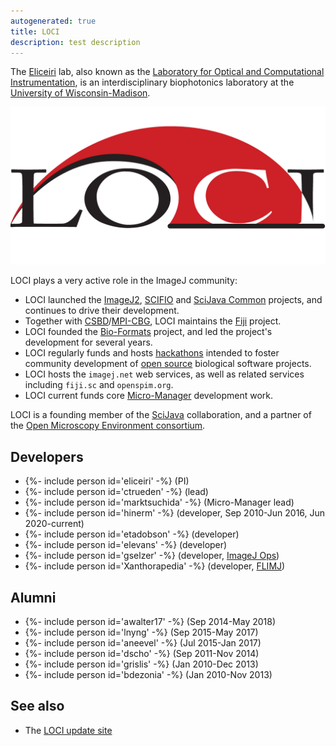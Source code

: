 ```yaml
---
autogenerated: true
title: LOCI
description: test description
---
```


The [Eliceiri](/users/Eliceiri) lab, also known as the [Laboratory for Optical and Computational Instrumentation](http://loci.wisc.edu/), is an interdisciplinary biophotonics laboratory at the [University of Wisconsin-Madison](http://wisc.edu/).

![ 250px \| border](/media/Loci-logo.png " 250px | border")

LOCI plays a very active role in the ImageJ community:

-   LOCI launched the [ImageJ2](/software/imagej2), [SCIFIO](/software/scifio) and [SciJava Common](/libs/scijava-common) projects, and continues to drive their development.
-   Together with [CSBD](/orgs/csbd)/[MPI-CBG](/orgs/mpi-cbg), LOCI maintains the [Fiji](/fiji) project.
-   LOCI founded the [Bio-Formats](/formats/bio-formats) project, and led the project's development for several years.
-   LOCI regularly funds and hosts [hackathons](/events/Hackathon) intended to foster community development of [open source](Open_source) biological software projects.
-   LOCI hosts the `imagej.net` web services, as well as related services including `fiji.sc` and `openspim.org`.
-   LOCI current funds core [Micro-Manager](/software/micro-manager) development work.

LOCI is a founding member of the [SciJava](SciJava) collaboration, and a partner of the [Open Microscopy Environment consortium](http://openmicroscopy.org/).

Developers
----------

-   {%- include person id='eliceiri' -%} (PI)
-   {%- include person id='ctrueden' -%} (lead)
-   {%- include person id='marktsuchida' -%} (Micro-Manager lead)
-   {%- include person id='hinerm' -%} (developer, Sep 2010-Jun 2016, Jun 2020-current)
-   {%- include person id='etadobson' -%} (developer)
-   {%- include person id='elevans' -%} (developer)
-   {%- include person id='gselzer' -%} (developer, [ImageJ Ops](/libs/imagej-ops))
-   {%- include person id='Xanthorapedia' -%} (developer, [FLIMJ](/plugins/flimj))

Alumni
------

-   {%- include person id='awalter17' -%} (Sep 2014-May 2018)
-   {%- include person id='lnyng' -%} (Sep 2015-May 2017)
-   {%- include person id='aneevel' -%} (Jul 2015-Jan 2017)
-   {%- include person id='dscho' -%} (Sep 2011-Nov 2014)
-   {%- include person id='grislis' -%} (Jan 2010-Dec 2013)
-   {%- include person id='bdezonia' -%} (Jan 2010-Nov 2013)

See also
--------

-   The [LOCI update site](/users/LOCI)


